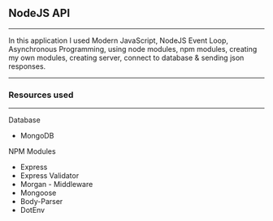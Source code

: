 ## NodeJS API
<hr>

In this application I used Modern JavaScript, NodeJS Event Loop, Asynchronous Programming, using node modules, npm modules, creating my own modules, creating server, connect to database & sending json responses.

<hr>

### Resources used

-----------

Database

* MongoDB


NPM Modules

* Express
* Express Validator
* Morgan - Middleware
* Mongoose
* Body-Parser
* DotEnv
